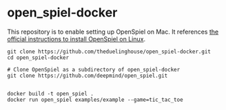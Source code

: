 # open_spiel-docker

This repository is to enable setting up OpenSpiel on Mac. It references [the official instructions to install OpenSpiel on Linux](https://github.com/deepmind/open_spiel/blob/master/docs/install.md). 

```shell
git clone https://github.com/theduelinghouse/open_spiel-docker.git
cd open_spiel-docker

# Clone OpenSpiel as a subdirectory of open_spiel-docker
git clone https://github.com/deepmind/open_spiel.git


docker build -t open_spiel .
docker run open_spiel examples/example --game=tic_tac_toe
```
